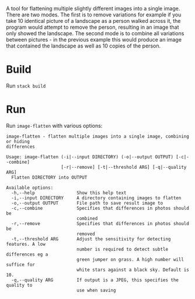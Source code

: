 A tool for flattening multiple slightly different images into a single image. There are two modes. The first is to remove variations for example if you take 10 identical picture of a landscape as a person walked across it, the program would attempt to remove the person, resulting in an image that only showed the landscape. The second mode is to combine all variations between pictures - in the previous example this would produce an image that contained the landscape as well as 10 copies of the person.

# Build

Run `stack build`

# Run

Run `image-flatten` with various options:

    image-flatten - flatten multiple images into a single image, combining or hiding
    differences

    Usage: image-flatten (-i|--input DIRECTORY) (-o|--output OUTPUT) [-c|--combine]
                         [-r|--remove] [-t|--threshold ARG] [-q|--quality ARG]
      Flatten DIRECTORY into OUTPUT

    Available options:
      -h,--help                Show this help text
      -i,--input DIRECTORY     A directory containing images to flatten
      -o,--output OUTPUT       File path to save result image to
      -c,--combine             Specifies that differences in photos should be
                               combined
      -r,--remove              Specifies that differences in photos should be
                               removed
      -t,--threshold ARG       Adjust the sensitivity for detecting features. A low
                               number is required to detect subtle differences eg a
                               green jumper on grass. A high number will suffice for
                               white stars against a black sky. Default is 10.
      -q,--quality ARG         If output is a JPEG, this specifies the quality to
                               use when saving
